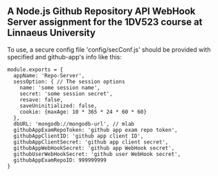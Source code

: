 ## A Node.js Github Repository API WebHook Server assignment for the 1DV523 course at Linnaeus University


To use, a secure config file 'config/secConf.js' should be provided with specified and github-app's info like this:

```
module.exports = {
  appName: 'Repo-Server',
  sessOption: { // The session options
    name: 'some session name',
    secret: 'some session secret',
    resave: false,
    saveUninitialized: false,
    cookie: {maxAge: 10 * 365 * 24 * 60 * 60}
  },
  dbURL: 'mongodb://mongodb-url', // mlab
  githubAppExamRepoToken: 'github app exam repo token',
  githubAppClientID: 'github app client ID',
  githubAppClientSecret: 'github app client secret',
  githubAppWebHookSecret: 'github app WebHook secret',
  githubUserWebHookSecret: 'github user WebHook secret',
  githubAppExamRepoID: 999999999
}
```
